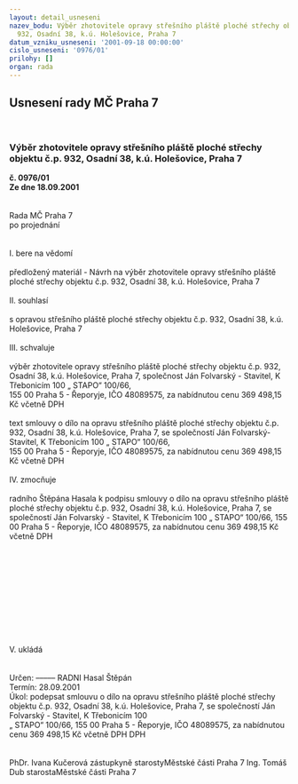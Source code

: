 ```yaml
---
layout: detail_usneseni
nazev_bodu: Výběr zhotovitele opravy střešního pláště ploché střechy objektu č.p.
  932, Osadní 38, k.ú. Holešovice, Praha 7
datum_vzniku_usneseni: '2001-09-18 00:00:00'
cislo_usneseni: '0976/01'
prilohy: []
organ: rada
---
```

<div id="ucUsn_pList" class="usn">
	<span><h2>Usnesení rady MČ Praha 7 </h2>
<br></span><div class="standBody">
<span><h3>Výběr zhotovitele opravy střešního pláště ploché střechy objektu č.p. 932, Osadní 38, k.ú. Holešovice, Praha 7</h3></span><div class="center">
		<strong>č. 0976/01</strong><br>
	</div>
<div class="center">
		<strong>Ze dne 18.09.2001</strong><br><br>
	</div>
<br>Rada MČ Praha 7<br>po projednání<br><br><br>I.	bere na vědomí<br><br> předložený materiál - Návrh na výběr zhotovitele opravy střešního pláště ploché střechy objektu č.p. 932, Osadní 38, k.ú. Holešovice, Praha 7<br><br>II.	souhlasí <br><br>s opravou střešního pláště ploché střechy objektu č.p. 932, Osadní 38, k.ú. Holešovice, Praha 7<br><br>III.	schvaluje <br><br>výběr  zhotovitele opravy střešního pláště ploché střechy objektu č.p. 932, Osadní 38, k.ú. Holešovice, Praha 7, společnost Ján Folvarský - Stavitel, K Třebonicím 100 „ STAPO“ 100/66, <br>155 00 Praha 5 - Řeporyje, IČO 48089575, za nabídnutou cenu 369 498,15 Kč včetně DPH <br><br>text smlouvy o dílo na opravu střešního pláště ploché střechy objektu č.p. 932, Osadní 38, k.ú. Holešovice, Praha 7, se společností Ján Folvarský- Stavitel, K Třebonicím 100 „ STAPO“ 100/66, <br>155 00 Praha 5 - Řeporyje, IČO 48089575, za nabídnutou cenu 369 498,15 Kč včetně DPH <br><br>IV.	zmocňuje <br><br>radního Štěpána Hasala k podpisu smlouvy o dílo na opravu střešního pláště ploché střechy objektu č.p. 932, Osadní 38, k.ú. Holešovice, Praha 7, se společností Ján Folvarský - Stavitel, K Třebonicím 100 „ STAPO“ 100/66, 155 00 Praha 5 - Řeporyje, IČO 48089575, za nabídnutou cenu 369 498,15 Kč včetně DPH <br><br><br><br><br><br><br><br><br><br><br><br>V.	ukládá<br><br><br> Určen:	–––––	RADNI Hasal Štěpán<br>Termín: 28.09.2001<br>Úkol:	podepsat smlouvu o dílo na opravu střešního pláště ploché střechy objektu č.p. 932, Osadní 38, k.ú. Holešovice, Praha 7, se společností Ján Folvarský - Stavitel, K Třebonicím 100  <br>                   „ STAPO“ 100/66, 155 00 Praha 5 - Řeporyje, IČO 48089575, za nabídnutou cenu 369 498,15 Kč včetně DPH DPH<br>  <br> 	<br>PhDr. Ivana Kučerová zástupkyně starostyMěstské části Praha 7	Ing. Tomáš Dub starostaMěstské části Praha 7<br>	<br><br>
</div>
</div>